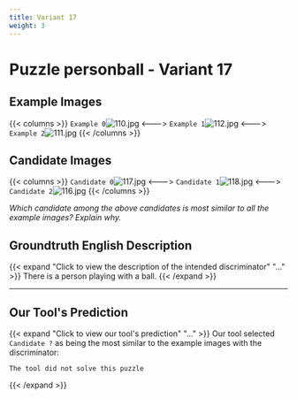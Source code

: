 ```yaml
---
title: Variant 17
weight: 3
---
```


# Puzzle personball - Variant 17

## Example Images
{{< columns >}}
`Example 0`![110.jpg](/natscene-data/images/110.jpg)
<--->
`Example 1`![112.jpg](/natscene-data/images/112.jpg)
<--->
`Example 2`![111.jpg](/natscene-data/images/111.jpg)
{{< /columns >}}

## Candidate Images
{{< columns >}}
`Candidate 0`![117.jpg](/natscene-data/images/117.jpg)
<--->
`Candidate 1`![118.jpg](/natscene-data/images/118.jpg)
<--->
`Candidate 2`![116.jpg](/natscene-data/images/116.jpg)
{{< /columns >}}

*Which candidate among the above candidates is most similar to all the example images? Explain why.*

## Groundtruth English Description

{{< expand "Click to view the description of the intended discriminator" "..." >}}
There is a person playing with a ball.
{{< /expand >}}

---



## Our Tool's Prediction

{{< expand "Click to view our tool's prediction" "..." >}}
Our tool selected `Candidate ?` as being the most similar to the example images with the discriminator:
```plaintext
The tool did not solve this puzzle
```
{{< /expand >}}
